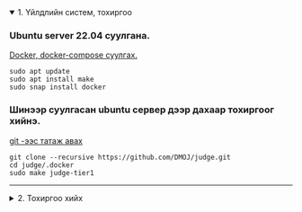 <details open>
<summary>1. Үйлдлийн систем, тохиргоо</summary>


### Ubuntu server 22.04 суулгана.

<ins>Docker, docker-compose  суулгах. </ins>
```
sudo apt update
sudo apt install make
sudo snap install docker 

```

### Шинээр суулгасан ubuntu сервер дээр дахаар тохиргоог хийнэ.

<ins>git -ээс татаж авах</ins>
```
git clone --recursive https://github.com/DMOJ/judge.git
cd judge/.docker
sudo make judge-tier1
```

</details>

---
<details>
<summary> 2. Тохиргоо хийх</summary>


<ins>judge.yml ийн тохиргоо </ins>
```
sudo docker run \
    --name judge \
    -p 192.168.1.203:9999:9999 \
    -v /mnt/problems:/problems \
    --cap-add=SYS_PTRACE \
    -d \
    --restart=always \
    dmoj/judge-tier1:latest \
    run -p 9999 -c /problems/judge.yml \
    192.168.1.203 "mainjudge" "OqbTrN88TVYGYziIirKmklwNIjdIad88X5knogLSUOVCMFKRZ+xm5WPh78ImmNNXEHNBhYrD6S9F4HUroDulm9ONyFKEy3m8tNkS"
	
```



<ins>judge.yml ийн тохиргоо </ins>
```
sudo docker run \
    --name judge2 \
    -p 127.0.0.1:9998:9998 \
    -v /mnt/problems:/problems \
    --cap-add=SYS_PTRACE \
    -d \
    --restart=always \
    dmoj/judge-tier2:latest \
    run -p 9999 -c /problems/judge2.yml \
    127.0.0.1 "tier2" "hkNhKXtYWu3ijeieJSXYNqI1ZvnneLK9cnp8jiX/2OVDuMS1WU6NaHUQKk9Z9lYUYg9Idurohs3irF5O3p9YwNkKbz7AnY7CmrjI"
	
```